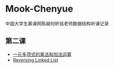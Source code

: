 # Mook-Chenyue
中国大学生慕课网陈越何昕铭老师数据结构听课记录
## 第二课
* [一元多项式的乘法和加法运算](AddplusMult.c)
* [Reversing Linked List](ReversingList.c)    
